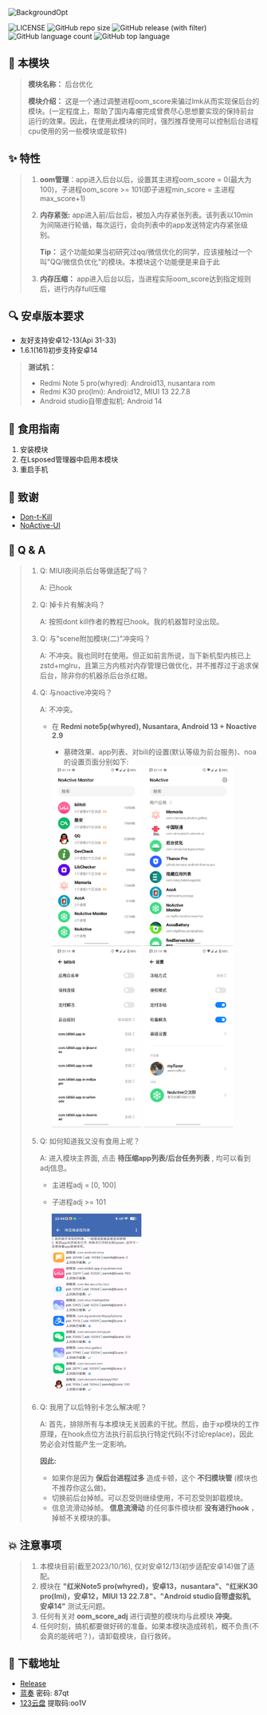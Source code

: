 ![BackgroundOpt](https://socialify.git.ci/XingC123/BackgroundOpt/image?language=1&name=1&owner=1&theme=Light)



![LICENSE](https://img.shields.io/github/license/XingC123/BackgroundOpt)
![GitHub repo size](https://img.shields.io/github/repo-size/XingC123/BackgroundOpt)
![GitHub release (with filter)](https://img.shields.io/github/v/release/XingC123/BackgroundOpt)
![GitHub language count](https://img.shields.io/github/languages/count/XingC123/BackgroundOpt)
![GitHub top language](https://img.shields.io/github/languages/top/XingC123/BackgroundOpt)



## 🔮 本模块

> **模块名称：** 后台优化
>
> **模块介绍：** 这是一个通过调整进程oom_score来骗过lmk从而实现保后台的模块。(一定程度上，帮助了国内毒瘤完成曾费尽心思想要实现的保持前台运行的效果。因此，在使用此模块的同时，强烈推荐使用可以控制后台进程cpu使用的另一些模块或是软件)



## ✨ 特性

> 1. **oom管理**：app进入后台以后，设置其主进程oom_score = 0(最大为100)，子进程oom_score >= 101(即子进程min_score = 主进程max_score+1)
>
> 2. **内存紧张:** app进入前/后台后，被加入内存紧张列表。该列表以10min为间隔进行轮循，每次运行，会向列表中的app发送特定内存紧张级别。
>
>    **Tip：** 这个功能如果当初研究过qq/微信优化的同学，应该接触过一个叫"QQ/微信负优化"的模块。本模块这个功能便是来自于此
>
> 3. **内存压缩：** app进入后台以后，当进程实际oom_score达到指定规则后，进行内存full压缩



## 🔍 安卓版本要求

- 友好支持安卓12-13(Api 31-33)
- 1.6.1(161)初步支持安卓14

> **测试机：**
>
> - Redmi Note 5 pro(whyred): Android13, nusantara rom
> - Redmi K30 pro(lmi): Android12, MIUI 13 22.7.8
> - Android studio自带虚拟机: Android 14



## 📕 食用指南

1. 安装模块
2. 在Lsposed管理器中启用本模块
3. 重启手机



## 💖 致谢

- [Don-t-Kill](https://github.com/UISSD/Don-t-Kill)
- [NoActive-UI](https://github.com/myflavor/NoActive-UI)



## 💫 Q & A

> 1. Q: MIUI夜间杀后台等做适配了吗？
>
>    A: 已hook
>
> 2. Q: 掉卡片有解决吗？
>
>    A: 按照dont kill作者的教程已hook。我的机器暂时没出现。
>
> 3. Q: 与"scene附加模块(二)"冲突吗？
>
>    A: 不冲突。我也同时在使用。但正如前言所说，当下新机型内核已上zstd+mglru，且第三方内核对内存管理已做优化，并不推荐过于追求保后台，除非你的机器杀后台杀红眼。
>
> 4. Q: 与noactive冲突吗？
>
>    A: 不冲突。
>
>    - 在 **Redmi note5p(whyred), Nusantara, Android 13 + Noactive 2.9**
>
>      - 墓碑效果、app列表、对bili的设置(默认等级为前台服务)、noa的设置页面分别如下: 
>
>      <img src="resources/images/墓碑效果.png" width="180" height="360">
>      <img src="resources/images/Noactive的app列表.png" width="180" height="360">
>      <img src="resources/images/Noactive对某app的设置.png" width="180" height="360">
>      <img src="resources/images/Noactive设置.png" width="180" height="360">
>
> 5. Q: 如何知道我又没有食用上呢？
>
>    A: 进入模块主界面, 点击 **待压缩app列表/后台任务列表** , 均可以看到adj信息。
>
>    - 主进程adj = [0, 100]
>
>    - 子进程adj >= 101
>
>      <img src="resources/images/待压缩列表app的adj展示.jpg" width="180" height="360">
>
> 6. Q: 我用了以后特别卡怎么解决呢？
>
>    A: 首先，排除所有与本模块无关因素的干扰。然后，由于xp模块的工作原理，在hook点位方法执行前后执行特定代码(不讨论replace)，因此势必会对性能产生一定影响。
>
>    **因此:** 
>
>    - 如果你是因为 **保后台进程过多** 造成卡顿，这个 **不归模块管** (模块也不推荐你这么做)。
>    - 切换前后台掉帧。可以忍受则继续使用，不可忍受则卸载模块。
>    - 信息流滑动掉帧。 **信息流滑动** 的任何事件模块都 **没有进行hook** ，掉帧不关模块的事。



## 💥 注意事项

> 1. 本模块目前(截至2023/10/16), 仅对安卓12/13(初步适配安卓14)做了适配。
> 2. 模块在 **"红米Note5 pro(whyred)，安卓13，nusantara"、"红米K30 pro(lmi)，安卓12，MIUI 13 22.7.8"、"Android studio自带虚拟机, 安卓14"** 测试无问题。
> 3. 任何有关对 **oom_score_adj** 进行调整的模块均与此模块 **冲突**。
> 4. 任何时刻，搞机都要做好砖的准备。如果本模块造成砖机，概不负责(不会真的能砖吧？)，请卸载模块，自行救砖。



## 📌 下载地址

- [Release](https://github.com/XingC123/BackgroundOpt/releases)
- [蓝奏](https://wwok.lanzoub.com/b0fb3n5cf) 密码: 87qt
- [123云盘](https://www.123pan.com/s/EDCTjv-KBa93.html) 提取码:oo1V